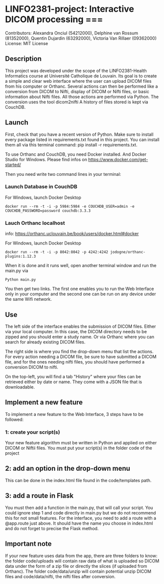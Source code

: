 # LINFO2381-project: Interactive DICOM processing ===
Contributors: Alexandra Onciul (54212000), Delphine van Rossum (81352000), Quentin Dujardin (63292000), Victoria Van Rillaer (09362000)
License: MIT License

## Description

This project was developed under the scope of the LINFO2381-Health Informatics course at Université Catholique de Louvain. Its goal is to create a simple and clear web interface where the user can upload DICOM files from his computer or Orthanc. Several actions can then be performed like a conversion from DICOM to Nifti, display of DICOM or Nifti files, or basic information about Nifti files. All those actions are performed via Python. The conversion uses the tool dicom2nifti A history of files stored is kept via CouchDB. 


## Launch

First, check that you have a recent version of Python. Make sure to install every package listed in requirements.txt found in this project. You can install them all via this terminal command: pip install -r requirements.txt. 

To use Orthanc and CouchDB, you need Docker installed. And Docker Studio for Windows. Please find infos on https://www.docker.com/get-started/

Then you need write two command lines in your terminal: 

### Launch Database in CouchDB
  For Windows, launch Docker Desktop
  
    docker run --rm -t -i -p 5984:5984 -e COUCHDB_USER=admin -e COUCHDB_PASSWORD=password couchdb:3.3.3

### Lauch Orthanc localhost

info: https://orthanc.uclouvain.be/book/users/docker.html#docker
  
For Windows, launch Docker Desktop

    docker run --rm -t -i -p 8042:8042 -p 4242:4242 jodogne/orthanc-plugins:1.12.3

When it is done and it runs well, open another terminal window and run the main.py via

	Python main.py

You then get two links. The first one enables you to run the Web Interface only in your computer and the second one can be run on any device under the same Wifi network. 

## Use

The left side of the interface enables the submission of DICOM files. Either via your local computer. In this case, the DICOM directory needs to be zipped and you should enter a study name. Or via Orthanc where you can search for already existing DICOM files. 

The right side is where you find the drop-down menu that list the actions. For every action needing a DICOM file, be sure to have submitted a DICOM file, and for the ones needing nifti files, you should have performed a conversion DICOM to nifti. 

On the top-left, you will find a tab "History" where your files can be retrieved either by date or name. They come with a JSON file that is downloadable. 

## Implement a new feature

To implement a new feature to the Web Interface, 3 steps have to be followed:

### 1: create your script(s)

Your new feature algorithm must be written in Python and applied on either DICOM or Niftii files. You must put your script(s) in the folder code of the project

## 2: add an option in the drop-down menu

This can be done in the index.html file found in the code/templates path. 

## 3: add a route in Flask

You must then add a function in the main.py, that will call your script. You could ignore step 1 and code directly in main.py but we do not recommend this for not small features. For the interface, you need to add a route with a @app.route just above. It should have the name you choose in index.html and do not forget to precise the Flask method. 

## Important note

If your new feature uses data from the app, there are three folders to know: the folder code/uploads will contain raw data of what is uploaded so DICOM data under the form of a zip file or directly the slices (if uploaded from Orthanc). The folder code/data/unzip will contain potential unzip DICOM files and code/data/nifti, the nifti files after conversion. 
